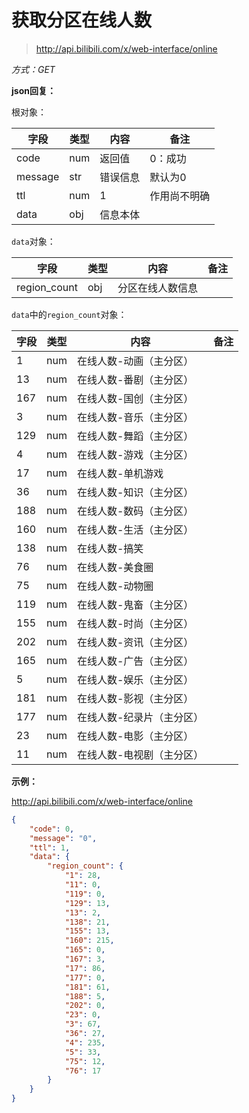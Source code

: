 # 获取分区在线人数

> http://api.bilibili.com/x/web-interface/online

*方式：GET*

**json回复：**

根对象：

| 字段    | 类型 | 内容     | 备注         |
| ------- | ---- | -------- | ------------ |
| code    | num  | 返回值   | 0：成功      |
| message | str  | 错误信息 | 默认为0      |
| ttl     | num  | 1        | 作用尚不明确 |
| data    | obj  | 信息本体 |              |

`data`对象：

| 字段         | 类型 | 内容             | 备注 |
| ------------ | ---- | ---------------- | ---- |
| region_count | obj  | 分区在线人数信息 |      |

`data`中的`region_count`对象：

| 字段 | 类型 | 内容                      | 备注 |
| ---- | ---- | ------------------------- | ---- |
| 1    | num  | 在线人数-动画（主分区）   |      |
| 13   | num  | 在线人数-番剧（主分区）   |      |
| 167  | num  | 在线人数-国创（主分区）   |      |
| 3    | num  | 在线人数-音乐（主分区）   |      |
| 129  | num  | 在线人数-舞蹈（主分区）   |      |
| 4    | num  | 在线人数-游戏（主分区）   |      |
| 17   | num  | 在线人数-单机游戏         |      |
| 36   | num  | 在线人数-知识（主分区）   |      |
| 188  | num  | 在线人数-数码（主分区）   |      |
| 160  | num  | 在线人数-生活（主分区）   |      |
| 138  | num  | 在线人数-搞笑             |      |
| 76   | num  | 在线人数-美食圈           |      |
| 75   | num  | 在线人数-动物圈           |      |
| 119  | num  | 在线人数-鬼畜（主分区）   |      |
| 155  | num  | 在线人数-时尚（主分区）   |      |
| 202  | num  | 在线人数-资讯（主分区）   |      |
| 165  | num  | 在线人数-广告（主分区）   |      |
| 5    | num  | 在线人数-娱乐（主分区）   |      |
| 181  | num  | 在线人数-影视（主分区）   |      |
| 177  | num  | 在线人数-纪录片（主分区） |      |
| 23   | num  | 在线人数-电影（主分区）   |      |
| 11   | num  | 在线人数-电视剧（主分区） |      |

**示例：**

http://api.bilibili.com/x/web-interface/online

```json
{
    "code": 0,
    "message": "0",
    "ttl": 1,
    "data": {
        "region_count": {
            "1": 28,
            "11": 0,
            "119": 0,
            "129": 13,
            "13": 2,
            "138": 21,
            "155": 13,
            "160": 215,
            "165": 0,
            "167": 3,
            "17": 86,
            "177": 0,
            "181": 61,
            "188": 5,
            "202": 0,
            "23": 0,
            "3": 67,
            "36": 27,
            "4": 235,
            "5": 33,
            "75": 12,
            "76": 17
        }
    }
}
```


